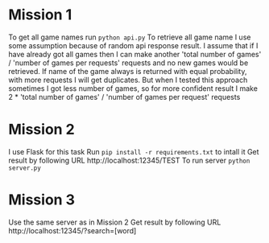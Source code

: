 # Mission 1

To get all game names run ```python api.py```
To retrieve all game name I use some assumption because of random api response result.
I assume that if I have already got all games then I can make another 'total number of games' / 'number of games per requests' requests
and no new games would be retrieved. If name of the game always is returned with equal probability, with more requests I will get duplicates. But when I tested this approach sometimes I got less number of games, so for more confident result I make 2 * 'total number of games' / 'number of games per request' requests

# Mission 2
I use Flask for this task
Run ```pip install -r requirements.txt``` to intall it
Get result by following URL http://localhost:12345/TEST
To run server
```python server.py```

# Mission 3
Use the same server as in Mission 2
Get result by following URL http://localhost:12345/?search=[word]
